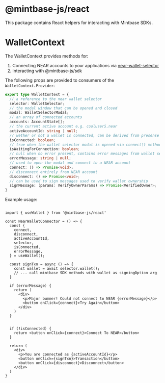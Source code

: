 # @mintbase-js/react

This package contains React helpers for interacting with Mintbase SDKs.

# WalletContext

The WalletContext provides methods for:

  1. Connecting NEAR accounts to your applications via [near-wallet-selector](https://github.com/near/wallet-selector/)
  2. Interacting with @mintbase-js/sdk


The following props are provided to consumers of the `WalletContext.Provider`:

```ts
export type WalletContext = {
  // a reference to the near wallet selector
  selector: WalletSelector;
  // the modal window that can be opened and closed
  modal: WalletSelectorModal;
  // an array of connected accounts
  accounts: AccountState[];
  // the current active account e.g. cooluser5.near
  activeAccountId: string | null;
  // wether or not a wallet is connected, can be derived from presense of activeAccountId
  isConnected: boolean;
  // true when the wallet selector modal is opened via connect() method
  isWaitingForConnection: boolean;
  // null when no error present, contains error messages from wallet selector otherwise
  errorMessage: string | null;
  // used to open the modal and connect to a NEAR account
  connect: () => Promise<void>;
  // disconnect entirely from NEAR account
  disconnect: () => Promise<void>;
  // can be used to sign messages used to verify wallet ownership
  signMessage: (params: VerifyOwnerParams) => Promise<VerifiedOwner>;
}

```

Example usage:

```tsx

import { useWallet } from '@mintbase-js/react'

const NearWalletConnector = () => {
  const {
    connect,
    disconnect,
    activeAccountId,
    selector,
    isConnected,
    errorMessage,
  } = useWallet();

  const signTxn = async () => {
    const wallet = await selector.wallet();
    // ... call mintbase SDK methods with wallet as signingOption arg
  }

  if (errorMessage) {
    return (
      <div>
        <p>Major bummer! Could not connect to NEAR {errorMessage}</p>
        <button onClick={connect}>Try Again</button>
      </div>
    )
  }


  if (!isConnected) {
    return <button onClick={connect}>Connect To NEAR</button>
  }

  return (
    <div>
      <p>You are connected as {activeAccountId}</p>
      <button onClick={signTxn}>Transaction</button>
      <button onClick={disconnect}>Disconnect</button>
    </div>
  )
}

```


